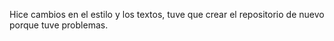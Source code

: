 Hice cambios en el estilo y los textos, tuve que crear el repositorio de nuevo porque tuve problemas. 

